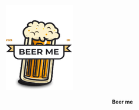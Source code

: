 <p align="center">
  <img width="182" height="231" src="./beer-me/src/assets/pint.png">
</p>

<h4 align='right'>
   Beer me
</h4>
